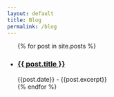 ```yaml
---
layout: default
title: Blog
permalink: /blog
---
```


<ul>
  {% for post in site.posts %}
  <li>
    <h3><a href="{{ post.url }}" class="post-preview">{{ post.title }}</a></h3>
    {{post.date}} -
    {{post.excerpt}}
  </li>
  {% endfor %}
</ul>
